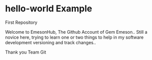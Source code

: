 # hello-world Example
First Repository

Welcome to EmesonHub, The Github Account of Gem Emeson.. 
Still a novice here, trying to learn one or two things to help in my software development versioning and track changes..

Thank you Team Git  
